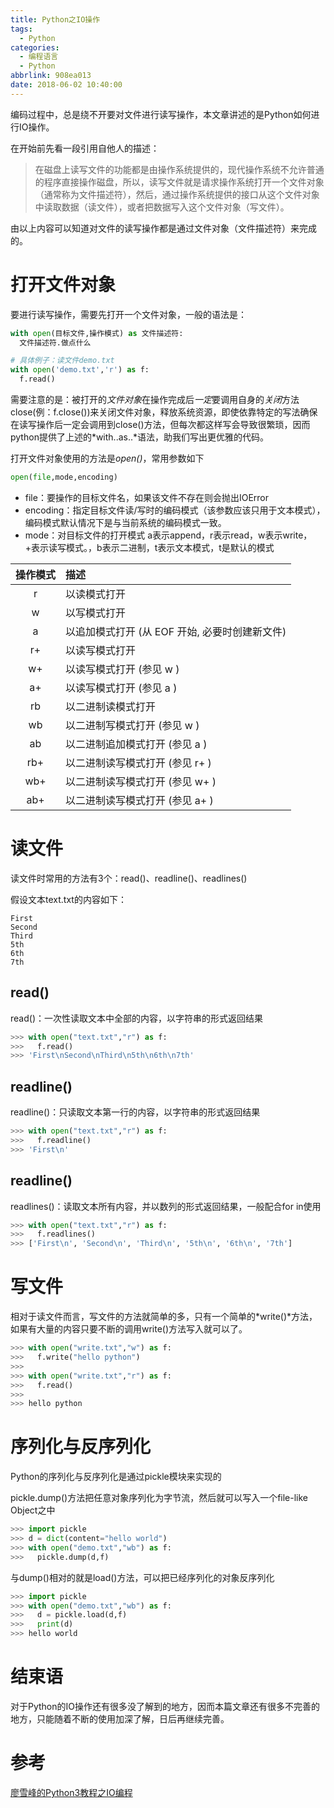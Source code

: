 ```yaml
---
title: Python之IO操作
tags:
  - Python
categories:
  - 编程语言
  - Python
abbrlink: 908ea013
date: 2018-06-02 10:40:00
---
```


编码过程中，总是绕不开要对文件进行读写操作，本文章讲述的是Python如何进行IO操作。

<!-- more -->

在开始前先看一段引用自他人的描述：

> 在磁盘上读写文件的功能都是由操作系统提供的，现代操作系统不允许普通的程序直接操作磁盘，所以，读写文件就是请求操作系统打开一个文件对象（通常称为文件描述符），然后，通过操作系统提供的接口从这个文件对象中读取数据（读文件），或者把数据写入这个文件对象（写文件）。

由以上内容可以知道对文件的读写操作都是通过文件对象（文件描述符）来完成的。

# 打开文件对象

要进行读写操作，需要先打开一个文件对象，一般的语法是：
``` python
with open(目标文件,操作模式) as 文件描述符:
  文件描述符.做点什么

# 具体例子：读文件demo.txt
with open('demo.txt','r') as f:
  f.read()
```
需要注意的是：被打开的*文件对象*在操作完成后*一定*要调用自身的*关闭*方法close(例：f.close())来关闭文件对象，释放系统资源，即使依靠特定的写法确保在读写操作后一定会调用到close()方法，但每次都这样写会导致很繁琐，因而python提供了上述的*with..as..*语法，助我们写出更优雅的代码。

打开文件对象使用的方法是*open()*，常用参数如下
``` python
open(file,mode,encoding)
```
- file：要操作的目标文件名，如果该文件不存在则会抛出IOError
- encoding：指定目标文件读/写时的编码模式（该参数应该只用于文本模式），编码模式默认情况下是与当前系统的编码模式一致。
- mode：对目标文件的打开模式
a表示append，r表示read，w表示write，+表示读写模式。，b表示二进制，t表示文本模式，t是默认的模式

|操作模式|描述|
|:---:|:---|
|r|以读模式打开|
|w|以写模式打开|
|a|以追加模式打开 (从 EOF 开始, 必要时创建新文件)|
|r+|以读写模式打开|
|w+|以读写模式打开 (参见 w )|
|a+|以读写模式打开 (参见 a )|
|rb|以二进制读模式打开|
|wb|以二进制写模式打开 (参见 w )|
|ab|以二进制追加模式打开 (参见 a )|
|rb+|以二进制读写模式打开 (参见 r+ )|
|wb+|以二进制读写模式打开 (参见 w+ )|
|ab+|以二进制读写模式打开 (参见 a+ )|

# 读文件

读文件时常用的方法有3个：read()、readline()、readlines()

假设文本text.txt的内容如下：

``` text
First
Second
Third
5th
6th
7th
```

## read()

read()：一次性读取文本中全部的内容，以字符串的形式返回结果

``` python
>>> with open("text.txt","r") as f:
>>>   f.read()
>>> 'First\nSecond\nThird\n5th\n6th\n7th'
```

## readline()

readline()：只读取文本第一行的内容，以字符串的形式返回结果

``` python
>>> with open("text.txt","r") as f:
>>>   f.readline()
>>> 'First\n'
```

## readline()

readlines()：读取文本所有内容，并以数列的形式返回结果，一般配合for in使用

``` python
>>> with open("text.txt","r") as f:
>>>   f.readlines()
>>> ['First\n', 'Second\n', 'Third\n', '5th\n', '6th\n', '7th']
```

# 写文件

相对于读文件而言，写文件的方法就简单的多，只有一个简单的*write()*方法，如果有大量的内容只要不断的调用write()方法写入就可以了。
``` python
>>> with open("write.txt","w") as f:
>>>   f.write("hello python")
>>>
>>> with open("write.txt","r") as f:
>>>   f.read()
>>>
>>> hello python
```

# 序列化与反序列化

Python的序列化与反序列化是通过pickle模块来实现的

pickle.dump()方法把任意对象序列化为字节流，然后就可以写入一个file-like Object之中
``` python
>>> import pickle
>>> d = dict(content="hello world")
>>> with open("demo.txt","wb") as f:
>>>   pickle.dump(d,f)
```

与dump()相对的就是load()方法，可以把已经序列化的对象反序列化
``` python
>>> import pickle
>>> with open("demo.txt","wb") as f:
>>>   d = pickle.load(d,f)
>>>   print(d)
>>> hello world
```

# 结束语

对于Python的IO操作还有很多没了解到的地方，因而本篇文章还有很多不完善的地方，只能随着不断的使用加深了解，日后再继续完善。

# 参考
[廖雪峰的Python3教程之IO编程](https://www.liaoxuefeng.com/wiki/0014316089557264a6b348958f449949df42a6d3a2e542c000/00143192607210600a668b5112e4a979dd20e4661cc9c97000)
